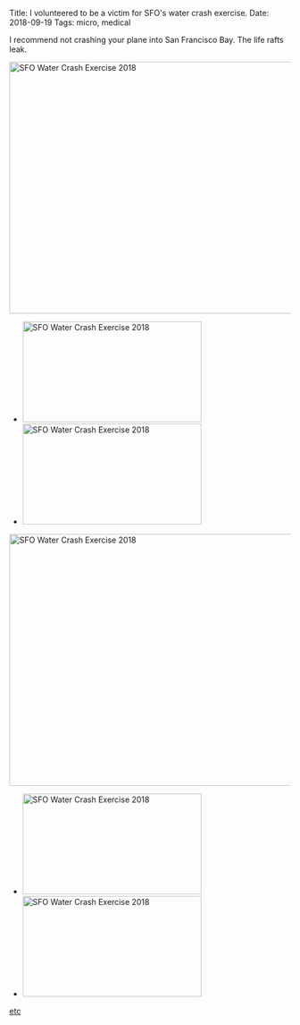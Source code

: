 Title: I volunteered to be a victim for SFO's water crash exercise.
Date: 2018-09-19
Tags: micro, medical

I recommend not crashing your plane into San Francisco Bay. The life rafts leak.

<a href="https://www.flickr.com/photos/pigmonkey/44792448741/in/dateposted/" title="SFO Water Crash Exercise 2018"><img src="https://farm2.staticflickr.com/1841/44792448741_3e0a814b53_c.jpg" width="800" height="450" alt="SFO Water Crash Exercise 2018"></a>

<ul class="thumbs">
    <li>
    <a href="https://www.flickr.com/photos/pigmonkey/44792418731/in/dateposted/" title="SFO Water Crash Exercise 2018"><img src="https://farm2.staticflickr.com/1876/44792418731_d955ca22cc_n.jpg" width="320" height="180" alt="SFO Water Crash Exercise 2018"></a>
    </li>
    <li>
    <a href="https://www.flickr.com/photos/pigmonkey/44072929374/in/dateposted/" title="SFO Water Crash Exercise 2018"><img src="https://farm2.staticflickr.com/1867/44072929374_ff8866bbac_n.jpg" width="320" height="180" alt="SFO Water Crash Exercise 2018"></a>
    </li>
</ul>

<a href="https://www.flickr.com/photos/pigmonkey/43882416595/in/dateposted/" title="SFO Water Crash Exercise 2018"><img src="https://farm2.staticflickr.com/1864/43882416595_ba6b2cf34e_c.jpg" width="800" height="450" alt="SFO Water Crash Exercise 2018"></a>

<ul class="thumbs">
    <li>
    <a data-flickr-embed="true"  href="https://www.flickr.com/photos/pigmonkey/29856036577/in/dateposted/" title="SFO Water Crash Exercise 2018"><img src="https://farm2.staticflickr.com/1872/29856036577_db0210d505_n.jpg" width="320" height="180" alt="SFO Water Crash Exercise 2018"></a>
    </li>
    <li>
    <a href="https://www.flickr.com/photos/pigmonkey/43882413955/in/dateposted/" title="SFO Water Crash Exercise 2018"><img src="https://farm2.staticflickr.com/1859/43882413955_e64bbb49b1_n.jpg" width="320" height="180" alt="SFO Water Crash Exercise 2018"></a>
    </li>
</ul>

[etc](https://www.flickr.com/photos/pigmonkey/albums/72157695679039200)
